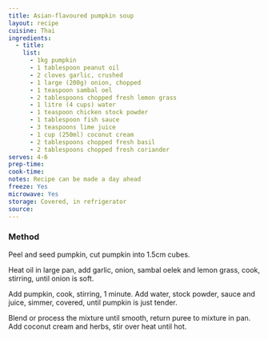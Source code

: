```yaml
---
title: Asian-flavoured pumpkin soup
layout: recipe
cuisine: Thai
ingredients:
  - title:
    list:
      - 1kg pumpkin
      - 1 tablespoon peanut oil
      - 2 cloves garlic, crushed
      - 1 large (200g) onion, chopped
      - 1 teaspoon sambal oel
      - 2 tablespoons chopped fresh lemon grass
      - 1 litre (4 cups) water
      - 1 teaspoon chicken stock powder
      - 1 tablespoon fish sauce
      - 3 teaspoons lime juice
      - 1 cup (250ml) coconut cream
      - 2 tablespoons chopped fresh basil
      - 2 tablespoons chopped fresh coriander
serves: 4-6
prep-time: 
cook-time: 
notes: Recipe can be made a day ahead
freeze: Yes
microwave: Yes
storage: Covered, in refrigerator
source:
---
```


### Method
Peel and seed pumpkin, cut pumpkin into 1.5cm cubes.

Heat oil in large pan, add garlic, onion, sambal oelek and lemon grass, cook, stirring, until onion is soft.

Add pumpkin, cook, stirring, 1 minute. Add water, stock powder, sauce and juice, simmer, covered, until pumpkin is just tender.

Blend or process the mixture until smooth, return puree to mixture in pan. Add coconut cream and herbs, stir over heat until hot.
